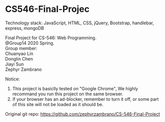 # CS546-Final-Projec
Technology stack: JavaScript, HTML, CSS, jQuery, Bootstrap, handlebar, express, mongoDB
 
Final Project for CS-546: Web Programming.   
@Group14 2020 Spring.   
Group member:      
  Chuanyao Lin      
  Donglin Chen      
  Jiayi Sun       
  Zephyr Zambrano


Notice:
1. This project is basiclly tested on "Google Chrome", We highly recommand you run this project on the same browser.
2. If your browser has an ad-blocker, remember to turn it off, or some part of this site will not be loaded as it should be.

Original git repo: 
https://github.com/zephyrzambrano/CS-546-Final-Project